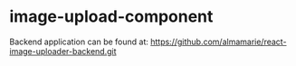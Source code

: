 # image-upload-component

Backend application can be found at: <https://github.com/almamarie/react-image-uploader-backend.git>
